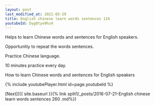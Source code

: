 ```yaml
---
layout: post
last_modified_at: 2021-03-29
title: English chinese learn words sentences 124 
youtubeId: Dyg8tye9hz4
---
```

 
 
Helps to learn Chinese words and sentences for English speakers.

Opportunitiy to repeat the words sentences. 

Practice Chinese language. 
 
10 minutes practice every day. 
 
How to learn Chinese words and sentences for English speakers 
 
{% include youtubePlayer.html id=page.youtubeId %}
 
 
[Next]({{ site.baseurl }}{% link  split1/_posts/2016-07-21-English chinese learn words sentences 260 .md%})
 
